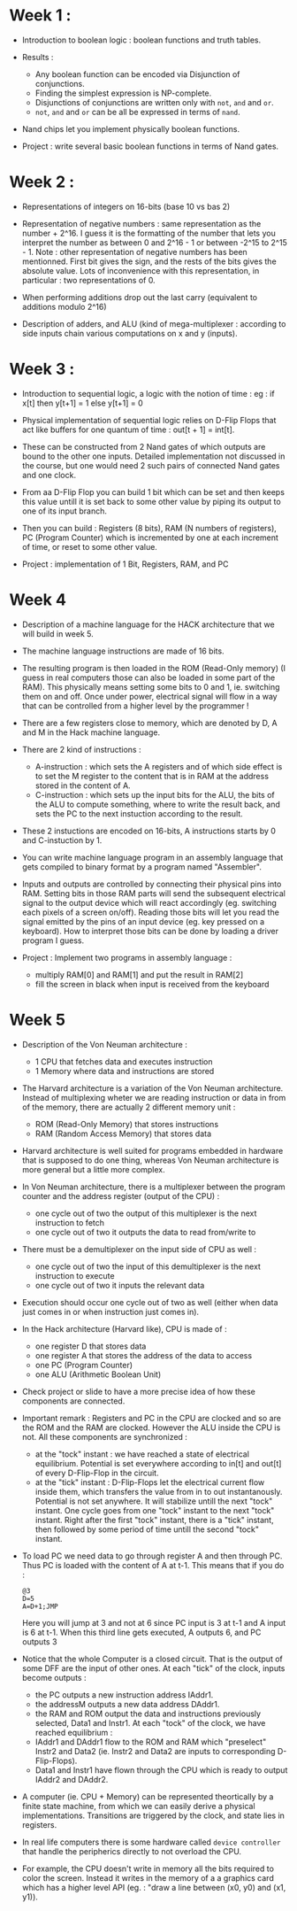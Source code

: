 # Week 1 :

- Introduction to boolean logic : boolean functions and truth tables.

- Results : 
  * Any boolean function can be encoded via Disjunction of conjunctions.
  * Finding the simplest expression is NP-complete.
  * Disjunctions of conjunctions are written only with `not`, `and` and `or`.
  * `not`, `and` and `or` can be all be expressed in terms of `nand`.

- Nand chips let you implement physically boolean functions.

- Project : write several basic boolean functions in terms of Nand gates.

# Week 2 :

- Representations of integers on 16-bits (base 10 vs bas 2)

- Representation of negative numbers : same representation as the number + 2^16.
  I guess it is the formatting of the number that lets you interpret the number
  as between 0 and 2^16 - 1 or between -2^15 to 2^15 - 1.
  Note : other representation of negative numbers has been mentionned. First
  bit gives the sign, and the rests of the bits gives the absolute value. Lots
  of inconvenience with this representation, in particular : two representations
  of 0.

- When performing additions drop out the last carry (equivalent to additions
  modulo 2^16)

- Description of adders, and ALU (kind of mega-multiplexer : according to side
  inputs chain various computations on x and y (inputs).

# Week 3 :

- Introduction to sequential logic, a logic with the notion of time :
  eg : if x[t] then y[t+1] = 1 else y[t+1] = 0

- Physical implementation of sequential logic relies on D-Flip Flops that act
  like buffers for one quantum of time : out[t + 1] = int[t].
  
- These can be constructed from 2 Nand gates of which outputs are bound to the
  other one inputs. Detailed implementation not discussed in the course, but one
  would need 2 such pairs of connected Nand gates and one clock.

- From aa D-Flip Flop you can build 1 bit which can be set and then keeps this
  value untill it is set back to some other value by piping its output to one of
  its input branch.

- Then you can build : Registers (8 bits), RAM (N numbers of registers), PC
  (Program Counter) which is incremented by one at each increment of time, or
  reset to some other value.

- Project : implementation of 1 Bit, Registers, RAM, and PC

# Week 4

- Description of a machine language for the HACK architecture that we will build
  in week 5.

- The machine language instructions are made of 16 bits.

- The resulting program is then loaded in the ROM (Read-Only memory) (I guess in
  real computers those can also be loaded in some part of the RAM). This
  physically means setting some bits to 0 and 1, ie. switching them on and off.
  Once under power, electrical signal will flow in a way that can be controlled
  from a higher level by the programmer !

- There are a few registers close to memory, which are denoted by D, A and M in the Hack
  machine language. 
  
- There are 2 kind of instructions : 
  * A-instruction : which sets the A registers and of which side effect is to
    set the M register to the content that is in RAM at the address stored in the
    content of A.
  * C-instruction : which sets up the input bits for the ALU, the bits of the
    ALU to compute something, where to write the result back, and sets the PC to
    the next instuction according to the result.

- These 2 instuctions are encoded on 16-bits, A instructions starts by 0 and
  C-instuction by 1.

- You can write machine language program in an assembly language that gets
  compiled to binary format by a program named "Assembler".

- Inputs and outputs are controlled by connecting their physical pins into
  RAM. Setting bits in those RAM parts will send the subsequent electrical
  signal to the output device which will react accordingly (eg. switching each
  pixels of a screen on/off). Reading those bits will let you read the signal
  emitted by the pins of an input device (eg. key pressed on a keyboard). How to
  interpret those bits can be done by loading a driver program I guess.

- Project : Implement two programs in assembly language : 
  * multiply RAM[0] and RAM[1] and put the result in RAM[2]
  * fill the screen in black when input is received from the keyboard

# Week 5

- Description of the Von Neuman architecture :
  * 1 CPU that fetches data and executes instruction
  * 1 Memory where data and instructions are stored

- The Harvard architecture is a variation of the Von Neuman architecture.
  Instead of multiplexing wheter we are reading instruction or data in from of
  the memory, there are actually 2 different memory unit :
  * ROM (Read-Only Memory) that stores instructions
  * RAM (Random Access Memory) that stores data

- Harvard architecture is well suited for programs embedded in hardware that is
  supposed to do one thing, whereas Von Neuman architecture is more general but
  a little more complex. 
  
- In Von Neuman architecture, there is a multiplexer between the program counter
  and the address register (output of the CPU) :
  * one cycle out of two the output of this multiplexer is the next instruction
    to fetch
  * one cycle out of two it outputs the data to read from/write to

- There must be a demultiplexer on the input side of CPU as well :
  * one cycle out of two the input of this demultiplexer is the next instruction to execute
  * one cycle out of two it inputs the relevant data

- Execution should occur one cycle out of two as well (either when data just
  comes in or when instruction just comes in).

- In the Hack architecture (Harvard like), CPU is made of :
  * one register D that stores data
  * one register A that stores the address of the data to access
  * one PC (Program Counter)
  * one ALU (Arithmetic Boolean Unit)

- Check project or slide to have a more precise idea of how these components are
  connected.

- Important remark : Registers and PC in the CPU are clocked and so are the ROM
  and the RAM are clocked. However the ALU inside the CPU is not. 
  All these components are synchronized :
  * at the "tock" instant : we have reached a state of electrical equilibrium. 
  Potential is set everywhere according to in[t] and out[t] of every D-Flip-Flop
  in the circuit.
  * at the "tick" instant : D-Flip-Flops let the electrical current flow inside
    them, which transfers the value from in to out instantanously. Potential is
    not set anywhere. It will stabilize untill the next "tock" instant.
  One cycle goes from one "tock" instant to the next "tock" instant. Right after
  the first "tock" instant, there is a "tick" instant, then followed by some
  period of time untill the second "tock" instant.

- To load PC we need data to go through register A and then through PC. Thus PC
  is loaded with the content of A at t-1. This means that if you do :
  ```
  @3
  D=5
  A=D+1;JMP 
  ```
  Here you will jump at 3 and not at 6 since PC input is 3 at t-1 and A input is
  6 at t-1.  When this third line gets executed, A outputs 6, and PC outputs 3

- Notice that the whole Computer is a closed circuit. That is the output of some
  DFF are the input of other ones.
  At each "tick" of the clock, inputs become outputs : 
  * the PC outputs a new instruction address IAddr1.
  * the addressM outputs a new data address DAddr1.
  * the RAM and ROM output the data and instructions previously
    selected, Data1 and Instr1.
  At each "tock" of the clock, we have reached equilibrium :
  * IAddr1 and DAddr1 flow to the ROM and RAM which "preselect" Instr2 and
    Data2 (ie. Instr2 and Data2 are inputs to corresponding D-Flip-Flops). 
  * Data1 and Instr1 have flown through the CPU which is ready to output IAddr2
    and DAddr2.

- A computer (ie. CPU + Memory) can be represented theortically by a finite state machine,
  from which we can easily derive a physical implementations. Transitions are
  triggered by the clock, and state lies in registers.

- In real life computers there is some hardware called `device controller` that
  handle the peripherics directly to not overload the CPU. 
  
- For example, the CPU doesn't write in memory all the bits required to color
  the screen. Instead it writes in the memory of a a graphics card which has a
  higher level API (eg. : "draw a line between (x0, y0) and (x1, y1)).
